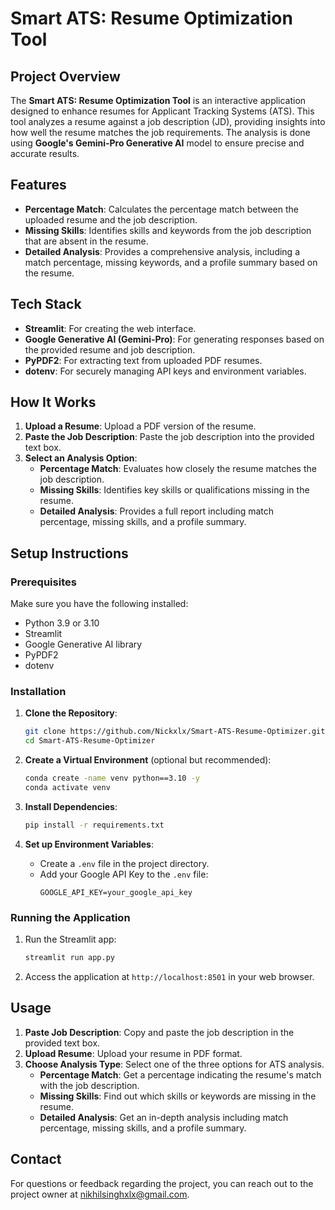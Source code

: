 # Smart ATS: Resume Optimization Tool

## Project Overview
The **Smart ATS: Resume Optimization Tool** is an interactive application designed to enhance resumes for Applicant Tracking Systems (ATS). This tool analyzes a resume against a job description (JD), providing insights into how well the resume matches the job requirements. The analysis is done using **Google's Gemini-Pro Generative AI** model to ensure precise and accurate results.

## Features
- **Percentage Match**: Calculates the percentage match between the uploaded resume and the job description.
- **Missing Skills**: Identifies skills and keywords from the job description that are absent in the resume.
- **Detailed Analysis**: Provides a comprehensive analysis, including a match percentage, missing keywords, and a profile summary based on the resume.

## Tech Stack
- **Streamlit**: For creating the web interface.
- **Google Generative AI (Gemini-Pro)**: For generating responses based on the provided resume and job description.
- **PyPDF2**: For extracting text from uploaded PDF resumes.
- **dotenv**: For securely managing API keys and environment variables.

## How It Works
1. **Upload a Resume**: Upload a PDF version of the resume.
2. **Paste the Job Description**: Paste the job description into the provided text box.
3. **Select an Analysis Option**:
   - **Percentage Match**: Evaluates how closely the resume matches the job description.
   - **Missing Skills**: Identifies key skills or qualifications missing in the resume.
   - **Detailed Analysis**: Provides a full report including match percentage, missing skills, and a profile summary.

## Setup Instructions

### Prerequisites
Make sure you have the following installed:
- Python 3.9 or 3.10
- Streamlit
- Google Generative AI library
- PyPDF2
- dotenv

### Installation

1. **Clone the Repository**:
   ```bash
   git clone https://github.com/Nickxlx/Smart-ATS-Resume-Optimizer.git
   cd Smart-ATS-Resume-Optimizer
   ```

2. **Create a Virtual Environment** (optional but recommended):
   ```bash
   conda create -name venv python==3.10 -y
   conda activate venv  
   ```

3. **Install Dependencies**:
   ```bash
   pip install -r requirements.txt
   ```

4. **Set up Environment Variables**:
   - Create a `.env` file in the project directory.
   - Add your Google API Key to the `.env` file:
     ```
     GOOGLE_API_KEY=your_google_api_key
     ```

### Running the Application

1. Run the Streamlit app:
   ```bash
   streamlit run app.py
   ```

2. Access the application at `http://localhost:8501` in your web browser.

## Usage

1. **Paste Job Description**: Copy and paste the job description in the provided text box.
2. **Upload Resume**: Upload your resume in PDF format.
3. **Choose Analysis Type**: Select one of the three options for ATS analysis.
   - **Percentage Match**: Get a percentage indicating the resume's match with the job description.
   - **Missing Skills**: Find out which skills or keywords are missing in the resume.
   - **Detailed Analysis**: Get an in-depth analysis including match percentage, missing skills, and a profile summary.

## Contact

For questions or feedback regarding the project, you can reach out to the project owner at [nikhilsinghxlx@gmail.com](mailto:nikhilsinghxlx@gmail.com).